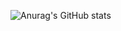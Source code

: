 ![Anurag's GitHub stats](https://github-readme-stats.vercel.app/api?username=CenkCamkiran&show_icons=true&theme=radical&count_private=true&langs_count=50)

